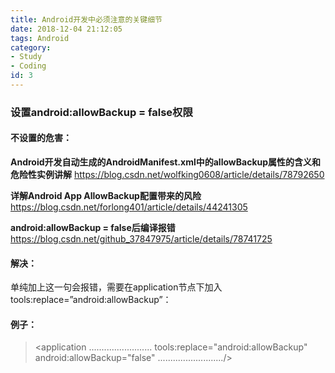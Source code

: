 ```yaml
---
title: Android开发中必须注意的关键细节
date: 2018-12-04 21:12:05
tags: Android
category: 
- Study
- Coding
id: 3
---
```

### 设置android:allowBackup = false权限
<!--more-->
#### 不设置的危害：

**Android开发自动生成的AndroidManifest.xml中的allowBackup属性的含义和危险性实例讲解**
https://blog.csdn.net/wolfking0608/article/details/78792650

**详解Android App AllowBackup配置带来的风险**
https://blog.csdn.net/forlong401/article/details/44241305

**android:allowBackup = false后编译报错**
https://blog.csdn.net/github_37847975/article/details/78741725

#### 解决：

单纯加上这一句会报错，需要在application节点下加入 tools:replace=”android:allowBackup”：

#### 例子：

> <application
.........................
tools:replace="android:allowBackup"
android:allowBackup="false"
........................../>

